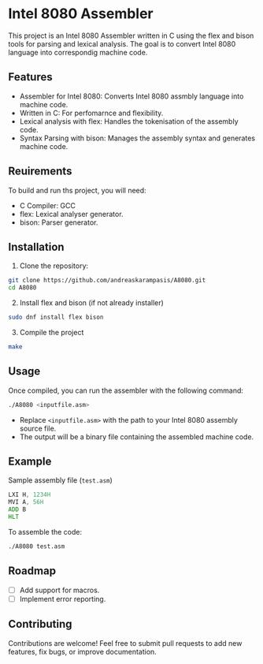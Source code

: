 # Intel 8080 Assembler

This project is an Intel 8080 Assembler written in C using the flex and bison tools for parsing and lexical analysis. The goal is to convert Intel 8080 language into correspondig machine code.

## Features
- Assembler for Intel 8080: Converts Intel 8080 assmbly language into machine code.
- Written in C: For perfomarnce and flexibility.
- Lexical analysis with flex: Handles the tokenisation of the assembly code.
- Syntax Parsing with bison: Manages the assembly syntax and generates machine code.

## Reuirements
To build and run ths project, you will need:
- C Compiler: GCC
- flex: Lexical analyser generator.
- bison: Parser generator.

## Installation
1. Clone the repository:
```bash
git clone https://github.com/andreaskarampasis/A8080.git
cd A8080
```
2. Install flex and bison (if not already installer)
```bash
sudo dnf install flex bison
```
3. Compile the project
```bash
make
```

## Usage
Once compiled, you can run the assembler with the following command:
```bash
./A8080 <inputfile.asm>
```
- Replace `<inputfile.asm>` with the path to your Intel 8080 assembly source file.
- The output will be a binary file containing the assembled machine code.

## Example
Sample assembly file (`test.asm`)
```asm
LXI H, 1234H
MVI A, 56H
ADD B
HLT
```
To assemble the code:
```bash
./A8080 test.asm
```

## Roadmap
- [ ] Add support for macros.
- [ ] Implement error reporting.

## Contributing
Contributions are welcome! Feel free to submit pull requests to add new features, fix bugs, or improve documentation.